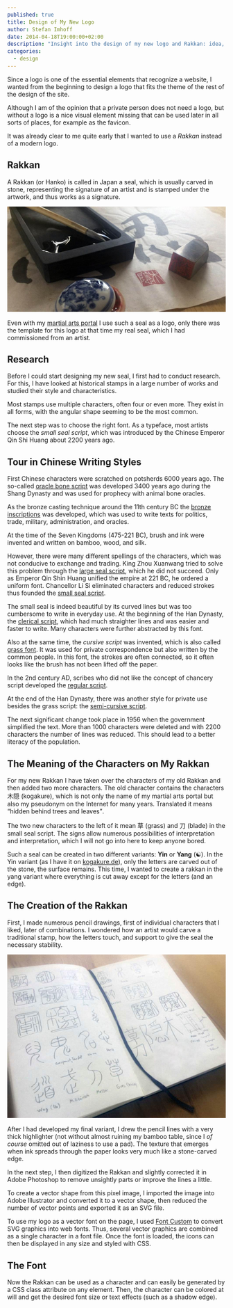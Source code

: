 ```yaml
---
published: true
title: Design of My New Logo
author: Stefan Imhoff
date: 2014-04-18T19:00:00+02:00
description: "Insight into the design of my new logo and Rakkan: idea, research and a short digression on the Chinese script."
categories:
  - design
---
```


Since a logo is one of the essential elements that recognize a website, I wanted from the beginning to design a logo that fits the theme of the rest of the design of the site.

Although I am of the opinion that a private person does not need a logo, but without a logo is a nice visual element missing that can be used later in all sorts of places, for example as the favicon.

It was already clear to me quite early that I wanted to use a _Rakkan_ instead of a modern logo.

## Rakkan

A Rakkan (or Hanko) is called in Japan a seal, which is usually carved in stone, representing the signature of an artist and is stamped under the artwork, and thus works as a signature.

![Rakkan written ink below symbol](rakkan.jpg "Imprint of my Rakkan below a symbol for 忍 (Shinobi) written by me.")

Even with my [martial arts portal](https://www.kogakure.de/) I use such a seal as a logo, only there was the template for this logo at that time my real seal, which I had commissioned from an artist.

## Research

Before I could start designing my new seal, I first had to conduct research. For this, I have looked at historical stamps in a large number of works and studied their style and characteristics.

Most stamps use multiple characters, often four or even more. They exist in all forms, with the angular shape seeming to be the most common.

The next step was to choose the right font. As a typeface, most artists choose the _small seal script_, which was introduced by the Chinese Emperor Qin Shi Huang about 2200 years ago.

## Tour in Chinese Writing Styles

First Chinese characters were scratched on potsherds 6000 years ago. The so-called [oracle bone script](https://en.wikipedia.org/wiki/Oracle_bone_script) was developed 3400 years ago during the Shang Dynasty and was used for prophecy with animal bone oracles.

As the bronze casting technique around the 11th century BC the [bronze inscriptions](https://en.wikipedia.org/wiki/Chinese_bronze_inscriptions) was developed, which was used to write texts for politics, trade, military, administration, and oracles.

At the time of the Seven Kingdoms (475-221 BC), brush and ink were invented and written on bamboo, wood, and silk.

However, there were many different spellings of the characters, which was not conducive to exchange and trading. King Zhou Xuanwang tried to solve this problem through the [large seal script](https://en.wikipedia.org/wiki/Large_seal_script), which he did not succeed. Only as Emperor Qin Shin Huang unified the empire at 221 BC, he ordered a uniform font. Chancellor Li Si eliminated characters and reduced strokes thus founded the [small seal script](https://en.wikipedia.org/wiki/Small_seal_script).

The small seal is indeed beautiful by its curved lines but was too cumbersome to write in everyday use. At the beginning of the Han Dynasty, the [clerical script](https://en.wikipedia.org/wiki/Clerical_script), which had much straighter lines and was easier and faster to write. Many characters were further abstracted by this font.

Also at the same time, the _cursive script_ was invented, which is also called [grass font]. It was used for private correspondence but also written by the common people. In this font, the strokes are often connected, so it often looks like the brush has not been lifted off the paper.

[grass font]: https://en.wikipedia.org/wiki/Cursive_script_(East_Asia)

In the 2nd century AD, scribes who did not like the concept of chancery script developed the [regular script](https://en.wikipedia.org/wiki/Regular_script).

At the end of the Han Dynasty, there was another style for private use besides the grass script: the [semi-cursive script](https://en.wikipedia.org/wiki/Semi-cursive_script).

The next significant change took place in 1956 when the government simplified the text. More than 1000 characters were deleted and with 2200 characters the number of lines was reduced. This should lead to a better literacy of the population.

## The Meaning of the Characters on My Rakkan

For my new Rakkan I have taken over the characters of my old Rakkan and then added two more characters. The old character contains the characters 木隠 (kogakure), which is not only the name of my martial arts portal but also my pseudonym on the Internet for many years. Translated it means <q>hidden behind trees and leaves</q>.

The two new characters to the left of it mean 草 (grass) and 刀 (blade) in the small seal script. The signs allow numerous possibilities of interpretation and interpretation, which I will not go into here to keep anyone bored.

Such a seal can be created in two different variants: **Yin** or **Yang** (☯). In the Yin variant (as I have it on [kogakure.de](https://www.kogakure.de/)), only the letters are carved out of the stone, the surface remains. This time, I wanted to create a rakkan in the yang variant where everything is cut away except for the letters (and an edge).

## The Creation of the Rakkan

First, I made numerous pencil drawings, first of individual characters that I liked, later of combinations. I wondered how an artist would carve a traditional stamp, how the letters touch, and support to give the seal the necessary stability.

![Moleskine mit Bleistiftzeichnungen von Schriftzeichen](moleskine-pencil-drawings.jpg "Double page from my Moleskine with pencil drawings of various characters.")

After I had developed my final variant, I drew the pencil lines with a very thick highlighter (not without almost ruining my bamboo table, since I _of course_ omitted out of laziness to use a pad). The texture that emerges when ink spreads through the paper looks very much like a stone-carved edge.

In the next step, I then digitized the Rakkan and slightly corrected it in Adobe Photoshop to remove unsightly parts or improve the lines a little.

To create a vector shape from this pixel image, I imported the image into Adobe Illustrator and converted it to a vector shape, then reduced the number of vector points and exported it as an SVG file.

To use my logo as a vector font on the page, I used [Font Custom](http://fontcustom.com/) to convert SVG graphics into web fonts. Thus, several vector graphics are combined as a single character in a font file. Once the font is loaded, the icons can then be displayed in any size and styled with CSS.

## The Font

Now the Rakkan can be used as a character and can easily be generated by a CSS class attribute on any element. Then, the character can be colored at will and get the desired font size or text effects (such as a shadow edge).
